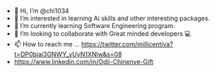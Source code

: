 - 👋 Hi, I’m @chi1034
- 👀 I’m interested in learning Ai skills and other interesting packages.
- 🌱 I’m currently learning Software Engineering program.
- 💞️ I’m looking to collaborate with Great minded developers 💻
- 📫 How to reach me ... https://twitter.com/millicentiva?t=DP0bjai3GNWY_yUyN1XNlw&s=08
- https://www.linkedin.com/in/Odii-Chinenye-Gift

<!---
chi1034/chi1034 is a ✨ special ✨ repository because its `README.md` (this file) appears on your GitHub profile.
You can click the Preview link to take a look at your changes.
--->
